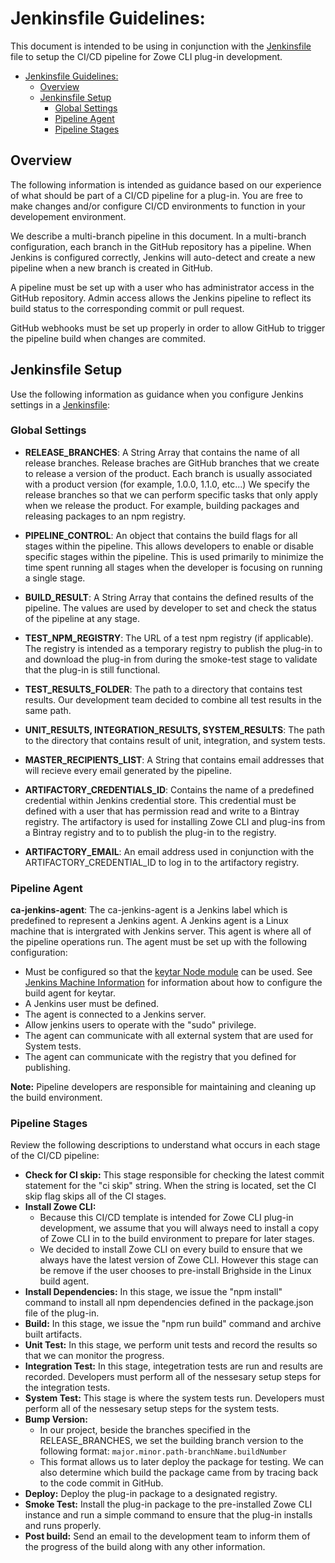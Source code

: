 # Jenkinsfile Guidelines:
This document is intended to be using in conjunction with the [Jenkinsfile](Jenkinsfile) file to setup the CI/CD pipeline for Zowe CLI plug-in development.

- [Jenkinsfile Guidelines:](#jenkinsfile-guidelines)
  - [Overview](#overview)
  - [Jenkinsfile Setup](#jenkinsfile-setup)
    - [Global Settings](#global-settings)
    - [Pipeline Agent](#pipeline-agent)
    - [Pipeline Stages](#pipeline-stages)

## Overview
The following information is intended as guidance based on our experience of what should be part of a CI/CD pipeline for a plug-in. You are free to make changes and/or configure CI/CD environments to function in your developement environment.

We describe a multi-branch pipeline in this document. In a multi-branch configuration, each branch in the GitHub repository has a pipeline. When Jenkins is configured correctly, Jenkins will auto-detect and create a new pipeline when a new branch is created in GitHub.

A pipeline must be set up with a user who has administrator access in the GitHub repository. Admin access allows the Jenkins pipeline to reflect its build status to the corresponding commit or pull request.

GitHub webhooks must be set up properly in order to allow GitHub to trigger the pipeline build when changes are commited.

## Jenkinsfile Setup

Use the following information as guidance when you configure Jenkins settings in a [Jenkinsfile](Jenkinsfile):

### Global Settings

* <b>RELEASE_BRANCHES</b>: 
  A String Array that contains the name of all release branches. Release braches are GitHub branches that we create to release a version of the product. Each branch is usually associated with a product version (for example, 1.0.0, 1.1.0, etc...) We specify the release branches so that we can perform specific tasks that only apply when we release the product. For example, building packages and releasing packages to an npm registry.

* <b>PIPELINE_CONTROL</b>: 
  An object that contains the build flags for all stages within the pipeline. This allows developers to enable or disable specific stages within the pipeline. This is used primarily to minimize the time spent running all stages when the developer is focusing on running a single stage.

* <b>BUILD_RESULT</b>: 
  A String Array that contains the defined results of the pipeline. The values are used by developer to set and check the status of the pipeline at any stage.

* <b>TEST_NPM_REGISTRY</b>: 
  The URL of a test npm registry (if applicable). The registry is intended as a temporary registry to publish the plug-in to and download the plug-in from during the smoke-test stage to validate that the plug-in is still functional.

* <b>TEST_RESULTS_FOLDER</b>: 
    The path to a directory that contains test results. Our development team decided to combine all test results in the same path. 

* <b>UNIT_RESULTS, INTEGRATION_RESULTS, SYSTEM_RESULTS</b>: 
    The path to the directory that contains result of unit, integration, and system tests.

* <b>MASTER_RECIPIENTS_LIST</b>: 
  A String that contains email addresses that will recieve every email generated by the pipeline.

* <b>ARTIFACTORY_CREDENTIALS_ID</b>: 
  Contains the name of a predefined credential within Jenkins credential store. This credential must be defined with a user that has permission read and write to a Bintray registry. The artifactory is used for installing Zowe CLI and plug-ins from a Bintray registry and to to publish the plug-in to the registry.

* <b>ARTIFACTORY_EMAIL</b>: 
  An email address used in conjunction with the ARTIFACTORY_CREDENTIAL_ID to log in to the artifactory registry.

### Pipeline Agent
<b>ca-jenkins-agent</b>: 
The ca-jenkins-agent is a Jenkins label which is predefined to represent a Jenkins agent. A Jenkins agent is a Linux machine that is intergrated with Jenkins server.  This agent is where all of the pipeline operations run. The agent must be set up with the following configuration:

* Must be configured so that the [keytar Node module](https://github.com/atom/node-keytar) can be used. See [Jenkins Machine Information](https://github.com/zowe/imperative/blob/master/jenkins/README.md) for information about how to configure the build agent for keytar.
* A Jenkins user must be defined.
* The agent is connected to a Jenkins server.
* Allow jenkins users to operate with the "sudo" privilege.
* The agent can communicate with all external system that are used for System tests.
* The agent can communicate with the registry that you defined for publishing.

<b>Note:</b> Pipeline developers are responsible for maintaining and cleaning up the build environment.  

### Pipeline Stages

Review the following descriptions to understand what occurs in each stage of the CI/CD pipeline:

* <b>Check for CI skip:</b>
  This stage responsible for checking the latest commit statement for the "ci skip" string. When the string is located, set the CI skip flag skips all of the CI stages. 
* <b>Install Zowe CLI:</b>
    * Because this CI/CD template is intended for Zowe CLI   plug-in development, we assume that you will always need to install a copy of Zowe CLI in to the build environment to prepare for later stages.
    * We decided to install Zowe CLI on every build to ensure that we always have the latest version of Zowe CLI. However this stage can be remove if the user chooses to pre-install Brighside in the Linux build agent.
* <b>Install Dependencies:</b>
  In this stage, we issue the "npm install" command to install all npm dependencies defined in the package.json file of the plug-in.
* <b>Build:</b>
In this stage, we issue the "npm run build" command and archive built artifacts.
* <b>Unit Test:</b>
  In this stage, we perform unit tests and record the results so that we can monitor the progress.
* <b>Integration Test:</b>
  In this stage, integetration tests are run and results are recorded. Developers must perform all of the nessesary setup steps for the integration tests.
* <b>System Test:</b>
  This stage is where the system tests run. Developers must perform all of the nessesary setup steps for the system tests.
* <b>Bump Version:</b>
    * In our project, beside the branches specified in the RELEASE_BRANCHES, we set the building branch version to the following format:  `major.minor.path-branchName.buildNumber`
    * This format allows us to later deploy the package for testing. We can also determine which build the package came from by tracing back to the code commit in GitHub.
* <b>Deploy:</b>
  Deploy the plug-in package to a designated registry.
* <b>Smoke Test:</b>
  Install the plug-in package to the pre-installed Zowe CLI instance and run a simple command to ensure that the plug-in installs and runs properly.
* <b>Post build:</b>
  Send an email to the development team to inform them of the progress of the build along with any other information.
